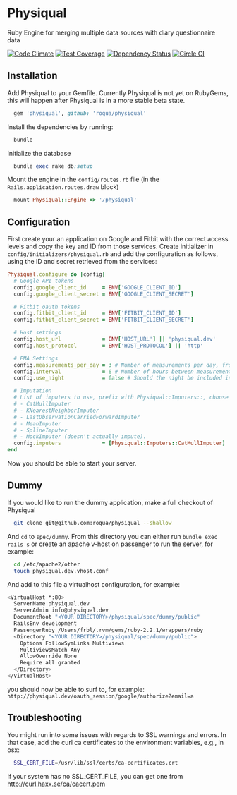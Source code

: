 # Physiqual
Ruby Engine for merging multiple data sources with diary questionnaire data

[![Code Climate](https://codeclimate.com/github/roqua/physiqual/badges/gpa.svg)](https://codeclimate.com/github/roqua/physiqual) [![Test Coverage](https://codeclimate.com/github/roqua/physiqual/badges/coverage.svg)](https://codeclimate.com/github/roqua/physiqual/coverage) [![Dependency Status](https://gemnasium.com/roqua/physiqual.svg)](https://gemnasium.com/roqua/physiqual) [![Circle CI](https://circleci.com/gh/roqua/physiqual/tree/master.svg?style=svg)](https://circleci.com/gh/roqua/physiqual/tree/master)

## Installation
Add Physiqual to your Gemfile. Currently Physiqual is not yet on RubyGems, this will happen after Physiqual is in a more stable beta state.

```ruby
  gem 'physiqual', github: 'roqua/physiqual'
```

Install the dependencies by running:
```ruby
  bundle
```

Initialize the database
``` ruby
  bundle exec rake db:setup
```

Mount the engine in the `config/routes.rb` file (in the `Rails.application.routes.draw` block)
``` ruby
  mount Physiqual::Engine => '/physiqual'
```

## Configuration
First create your an application on Google and Fitbit with the correct access levels and copy the key and ID from those services. Create initializer in `config/initializers/physiqual.rb` and add the configuration as follows, using the ID and secret retrieved from the services:

```ruby
Physiqual.configure do |config|
  # Google API tokens
  config.google_client_id     = ENV['GOOGLE_CLIENT_ID']
  config.google_client_secret = ENV['GOOGLE_CLIENT_SECRET']

  # Fitbit oauth tokens
  config.fitbit_client_id     = ENV['FITBIT_CLIENT_ID']
  config.fitbit_client_secret = ENV['FITBIT_CLIENT_SECRET']

  # Host settings
  config.host_url             = ENV['HOST_URL'] || 'physiqual.dev'
  config.host_protocol        = ENV['HOST_PROTOCOL'] || 'http'

  # EMA Settings
  config.measurements_per_day = 3 # Number of measurements per day, from the end of day downwards
  config.interval             = 6 # Number of hours between measurements
  config.use_night            = false # Should the night be included in the first measurement of the day, if there was no questionnaire

  # Imputation
  # List of imputers to use, prefix with Physiqual::Imputers::, choose from:
  # - CatMullImputer
  # - KNearestNeighborImputer
  # - LastObservationCarriedForwardImputer
  # - MeanImputer
  # - SplineImputer
  # - MockImputer (doesn't actually impute).
  config.imputers             = [Physiqual::Imputers::CatMullImputer]
end
```

Now you should be able to start your server.

## Dummy
If you would like to run the dummy application, make a full checkout of Physiqual
```bash
  git clone git@github.com:roqua/physiqual --shallow
```

And `cd` to `spec/dummy`. From this directory you can either run `bundle exec rails s` or create an apache v-host on passenger to run the server, for example:

```bash
  cd /etc/apache2/other
  touch physiqual.dev.vhost.conf
```

And add to this file a virtualhost configuration, for example:

```bash
<VirtualHost *:80>
  ServerName physiqual.dev
  ServerAdmin info@physiqual.dev
  DocumentRoot "<YOUR DIRECTORY>/physiqual/spec/dummy/public"
  RailsEnv development
  PassengerRuby /Users/frbl/.rvm/gems/ruby-2.2.1/wrappers/ruby
  <Directory "<YOUR DIRECTORY>/physiqual/spec/dummy/public">
    Options FollowSymLinks Multiviews
    MultiviewsMatch Any
    AllowOverride None
    Require all granted
  </Directory>
</VirtualHost>
```

you should now be able to surf to, for example: `http://physiqual.dev/oauth_session/google/authorize?email=a`

## Troubleshooting

You might run into some issues with regards to SSL warnings and errors. In that case, add the curl ca certificates to the environment variables, e.g., in osx:
```bash
  SSL_CERT_FILE=/usr/lib/ssl/certs/ca-certificates.crt
```

If your system has no SSL_CERT_FILE, you can get one from http://curl.haxx.se/ca/cacert.pem
